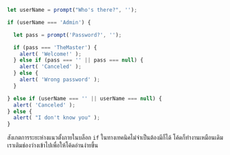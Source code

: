 

```js run demo
let userName = prompt("Who's there?", '');

if (userName === 'Admin') {

  let pass = prompt('Password?', '');

  if (pass === 'TheMaster') {
    alert( 'Welcome!' );
  } else if (pass === '' || pass === null) {
    alert( 'Canceled' );
  } else {
    alert( 'Wrong password' );
  }

} else if (userName === '' || userName === null) {
  alert( 'Canceled' );
} else {
  alert( "I don't know you" );
}
```

สังเกตการระยะห่างแนวตั้งภายในบล็อก `if` ในทางเทคนิคไม่จำเป็นต้องมีก็ได้ โค้ดก็ทำงานเหมือนเดิม เราเติมช่องว่างเข้าไปเพื่อให้โค้ดอ่านง่ายขึ้น
